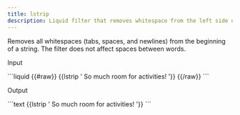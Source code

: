 ```yaml
---
title: lstrip
description: Liquid filter that removes whitespace from the left side of a string.
---
```

Removes all whitespaces (tabs, spaces, and newlines) from the beginning of a string. The filter does not affect spaces between words.
<p class="code-label">Input</p>
```liquid
{{#raw}}
{{lstrip '          So much room for activities!          '}}
{{/raw}}
```
<p class="code-label">Output</p>
```text
{{lstrip '          So much room for activities!          '}}
```